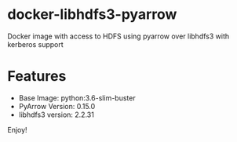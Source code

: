 docker-libhdfs3-pyarrow
=======================

Docker image with access to HDFS using pyarrow over libhdfs3 with kerberos support

Features
========

* Base Image: python:3.6-slim-buster
* PyArrow Version: 0.15.0
* libhdfs3 version: 2.2.31

Enjoy!